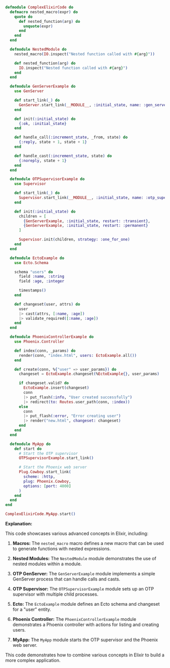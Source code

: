 ```elixir
defmodule ComplexElixirCode do
  defmacro nested_macro(expr) do
    quote do
      def nested_function(arg) do
        unquote(expr)
      end
    end
  end

  defmodule NestedModule do
    nested_macro(IO.inspect("Nested function called with #{arg}"))

    def nested_function(arg) do
      IO.inspect("Nested function called with #{arg}")
    end
  end

  defmodule GenServerExample do
    use GenServer

    def start_link(_) do
      GenServer.start_link(__MODULE__, :initial_state, name: :gen_server_example)
    end

    def init(:initial_state) do
      {:ok, :initial_state}
    end

    def handle_call(:increment_state, _from, state) do
      {:reply, state + 1, state + 1}
    end

    def handle_cast(:increment_state, state) do
      {:noreply, state + 1}
    end
  end

  defmodule OTPSupervisorExample do
    use Supervisor

    def start_link(_) do
      Supervisor.start_link(__MODULE__, :initial_state, name: :otp_supervisor_example)
    end

    def init(:initial_state) do
      children = [
        {GenServerExample, :initial_state, restart: :transient},
        {GenServerExample, :initial_state, restart: :permanent}
      ]

      Supervisor.init(children, strategy: :one_for_one)
    end
  end

  defmodule EctoExample do
    use Ecto.Schema

    schema "users" do
      field :name, :string
      field :age, :integer

      timestamps()
    end

    def changeset(user, attrs) do
      user
      |> cast(attrs, [:name, :age])
      |> validate_required([:name, :age])
    end
  end

  defmodule PhoenixControllerExample do
    use Phoenix.Controller

    def index(conn, _params) do
      render(conn, "index.html", users: EctoExample.all())
    end

    def create(conn, %{"user" => user_params}) do
      changeset = EctoExample.changeset(%EctoExample{}, user_params)

      if changeset.valid? do
        EctoExample.insert(changeset)
        conn
        |> put_flash(:info, "User created successfully")
        |> redirect(to: Routes.user_path(conn, :index))
      else
        conn
        |> put_flash(:error, "Error creating user")
        |> render("new.html", changeset: changeset)
      end
    end
  end

  defmodule MyApp do
    def start do
      # Start the OTP supervisor
      OTPSupervisorExample.start_link()

      # Start the Phoenix web server
      Plug.Cowboy.start_link(
        scheme: :http,
        plug: Phoenix.Cowboy,
        options: [port: 4000]
      )
    end
  end
end

ComplexElixirCode.MyApp.start()
```

**Explanation:**

This code showcases various advanced concepts in Elixir, including:

1. **Macros:** The `nested_macro` macro defines a new macro that can be used to generate functions with nested expressions.

2. **Nested Modules:** The `NestedModule` module demonstrates the use of nested modules within a module.

3. **OTP GenServer:** The `GenServerExample` module implements a simple GenServer process that can handle calls and casts.

4. **OTP Supervisor:** The `OTPSupervisorExample` module sets up an OTP supervisor with multiple child processes.

5. **Ecto:** The `EctoExample` module defines an Ecto schema and changeset for a "user" entity.

6. **Phoenix Controller:** The `PhoenixControllerExample` module demonstrates a Phoenix controller with actions for listing and creating users.

7. **MyApp:** The `MyApp` module starts the OTP supervisor and the Phoenix web server.

This code demonstrates how to combine various concepts in Elixir to build a more complex application.
